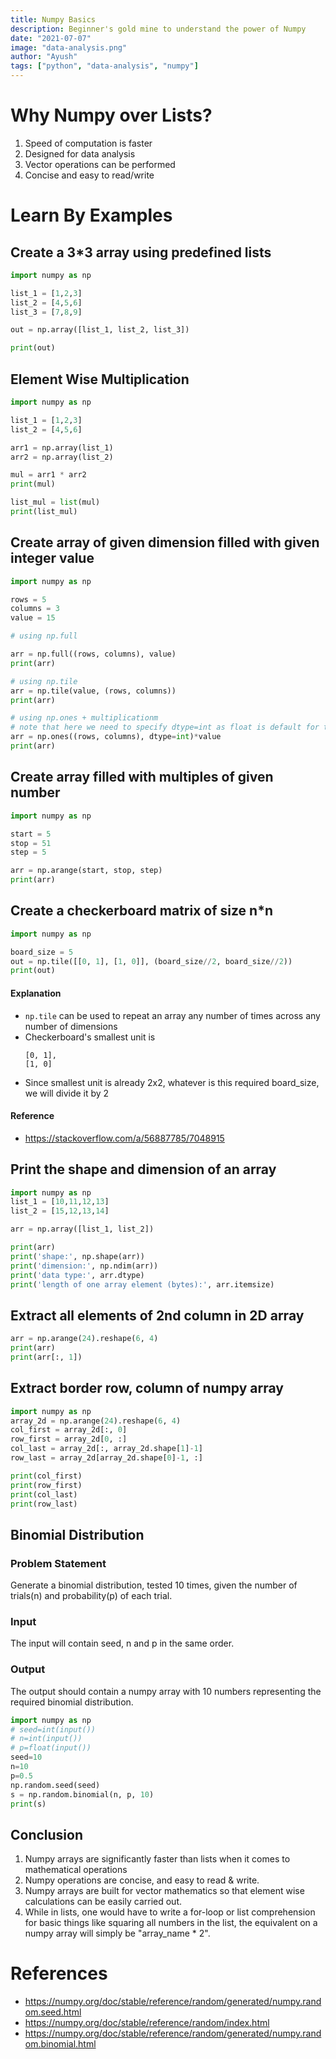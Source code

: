 ```yaml
---
title: Numpy Basics
description: Beginner's gold mine to understand the power of Numpy
date: "2021-07-07"
image: "data-analysis.png"
author: "Ayush"
tags: ["python", "data-analysis", "numpy"]
---
```


# Why Numpy over Lists?
1. Speed of computation is faster
1. Designed for data analysis
1. Vector operations can be performed
1. Concise and easy to read/write


# Learn By Examples

## Create a 3*3 array using predefined lists

```py heading='Create 3x3 Array'
import numpy as np

list_1 = [1,2,3] 
list_2 = [4,5,6] 
list_3 = [7,8,9]

out = np.array([list_1, list_2, list_3])

print(out)
```

## Element Wise Multiplication

```py heading="Element wise multiplication"
import numpy as np

list_1 = [1,2,3] 
list_2 = [4,5,6] 

arr1 = np.array(list_1)
arr2 = np.array(list_2)

mul = arr1 * arr2
print(mul)

list_mul = list(mul)
print(list_mul)
```

## Create array of given dimension filled with given integer value

```py heading="Creating numpy array filled with given data"
import numpy as np

rows = 5
columns = 3
value = 15

# using np.full

arr = np.full((rows, columns), value)
print(arr)

# using np.tile
arr = np.tile(value, (rows, columns))
print(arr)

# using np.ones + multiplicationm
# note that here we need to specify dtype=int as float is default for this function
arr = np.ones((rows, columns), dtype=int)*value
print(arr)
```

## Create array filled with multiples of given number

```py heading="Creating a numpy array filled with multiples of 5"
import numpy as np

start = 5
stop = 51
step = 5

arr = np.arange(start, stop, step)
print(arr)
```

## Create a checkerboard matrix of size n*n

```py heading="Creating a Checkerboard matrix using numpy"
import numpy as np

board_size = 5
out = np.tile([[0, 1], [1, 0]], (board_size//2, board_size//2))
print(out)
```

#### Explanation
- `np.tile` can be used to repeat an array any number of times across any number of dimensions 
- Checkerboard's smallest unit is 
  ```
  [0, 1], 
  [1, 0]
  ```
- Since smallest unit is already 2x2, whatever is this required board_size, we will divide it by 2

#### Reference
- https://stackoverflow.com/a/56887785/7048915

## Print the shape and dimension of an array
```py heading="Get the shape and dimension of a numpy array"
import numpy as np
list_1 = [10,11,12,13]
list_2 = [15,12,13,14]

arr = np.array([list_1, list_2])

print(arr)
print('shape:', np.shape(arr))
print('dimension:', np.ndim(arr))
print('data type:', arr.dtype)
print('length of one array element (bytes):', arr.itemsize)
```

## Extract all elements of 2nd column in 2D array
```py heading="Use list slicing to get elements of the second column of a 2d array"
arr = np.arange(24).reshape(6, 4)
print(arr)
print(arr[:, 1])
```

## Extract border row, column of numpy array
```py heading="First, Last Row and Column of Numpy Array"
import numpy as np
array_2d = np.arange(24).reshape(6, 4)
col_first = array_2d[:, 0]
row_first = array_2d[0, :]
col_last = array_2d[:, array_2d.shape[1]-1]
row_last = array_2d[array_2d.shape[0]-1, :]

print(col_first)
print(row_first)
print(col_last)
print(row_last)
```

## Binomial Distribution
### Problem Statement
Generate a binomial distribution, tested 10 times, given the number of trials(n) and probability\(p\) of each trial.

### Input
The input will contain seed, n and p in the same order.

### Output
The output should contain a numpy array with 10 numbers representing the required binomial distribution.

```py heading="binomial distribution sampling via Numpy"
import numpy as np 
# seed=int(input())
# n=int(input())
# p=float(input())
seed=10
n=10
p=0.5
np.random.seed(seed)
s = np.random.binomial(n, p, 10)
print(s)
```

## Conclusion
1. Numpy arrays are significantly faster than lists when it comes to mathematical operations
1. Numpy operations are concise, and easy to read & write.
1. Numpy arrays are built for vector mathematics so that element wise calculations can be easily carried out. 
1. While in lists, one would have to write a for-loop or list comprehension for basic things like squaring all numbers in the list, the equivalent on a numpy array will simply be "array_name * 2". 


# References
- https://numpy.org/doc/stable/reference/random/generated/numpy.random.seed.html
- https://numpy.org/doc/stable/reference/random/index.html
- https://numpy.org/doc/stable/reference/random/generated/numpy.random.binomial.html
